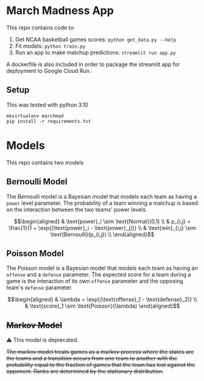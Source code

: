 # March Madness App

This repo contains code to:

1. Get NCAA basketball games scores: `python get_data.py --help`
2. Fit models: `python train.py`
3. Run an app to make matchup predictions: `streamlit run app.py`

A dockerfile is also included in order to package the streamlit app for deployment to Google Cloud Run.

## Setup

This was tested with python 3.10

```shell
mkvirtualenv marchmad
pip install -r requirements.txt
```

# Models

This repo contains two models

## Bernoulli Model

The Bernoulli model is a Bayesian model that models each team as having a `power` level parameter. The probability of a team winning a matchup is based on the interaction between the two teams' power levels.

```math
\begin{aligned}
& \text{power}_i \sim \text{Normal}(0,1) \\
& p_{i,j} = \frac{1}{1 + \exp{(\text{power}_i - \text{power}_j)}} \\
& \text{win}_{i,j} \sim \text{Bernoulli}(p_{i,j}) \\
\end{aligned}
```

## Poisson Model

The Poisson model is a Bayesian model that models each team as having an `offense` and a `defense` parameter. The expected score for a team during a game is the interaction of its own `offense` parameter and the opposing team's `defense` parameter.

```math
\begin{aligned}
& \lambda = \exp{(\text{offense}_1 - \text{defense}_2)} \\
& \text{score}_1 \sim \text{Poisson}(\lambda)
\end{aligned}
```
## ~~Markov Model~~

:warning: This model is deprecated.

~~The markov model treats games as a markov process where the states are the teams and a transition occurs from one team to another with the probability equal to the fraction of games that the team has lost against the opponent.
Ranks are determined by the stationary distribution.~~
